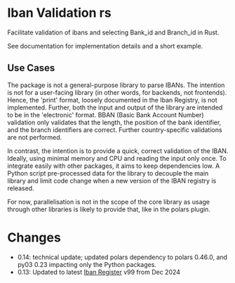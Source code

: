 # Iban Validation rs
Facilitate validation of ibans and selecting Bank_id and Branch_id in Rust.

See documentation for implementation details and a short example.

## Use Cases
The package is not a general-purpose library to parse IBANs. The intention is not for a user-facing library (in other words, for backends, not frontends). Hence, the 'print' format, loosely documented in the Iban Registry, is not implemented. Further, both the input and output of the library are intended to be in the 'electronic' format. BBAN (Basic Bank Account Number) validation only validates that the length, the position of the bank identifier, and the branch identifiers are correct. Further country-specific validations are not performed.

In contrast, the intention is to provide a quick, correct validation of the IBAN. Ideally, using minimal memory and CPU and reading the input only once. To integrate easily with other packages, it aims to keep dependencies low. A Python script pre-processed data for the library to decouple the main library and limit code change when a new version of the IBAN registry is released.

For now, parallelisation is not in the scope of the core library as usage through other libraries is likely to provide that, like in the polars plugin.

# Changes
 - 0.14: technical update; updated polars dependency to polars 0.46.0, and py03 0.23 impacting only the Python packages.
 - 0.13: Updated to latest [Iban Register](https://www.swift.com/standards/data-standards/iban-international-bank-account-number) v99 from Dec 2024